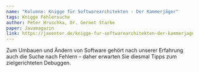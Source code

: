 ```yaml
---
name: "Kolumne: Knigge für Softwarearchitekten - Der Kammerjäger"
tags: Knigge Fehlersuche
author: Peter Hruschka, Dr. Gernot Starke
paper: Javamagazin
link: https://jaxenter.de/knigge-fur-softwarearchitekten-der-kammerjager-790
---
```

Zum Umbauen und Ändern von Software gehört nach unserer Erfahrung auch die Suche nach Fehlern – 
daher erwarten Sie diesmal Tipps zum zielgerichteten Debuggen.
